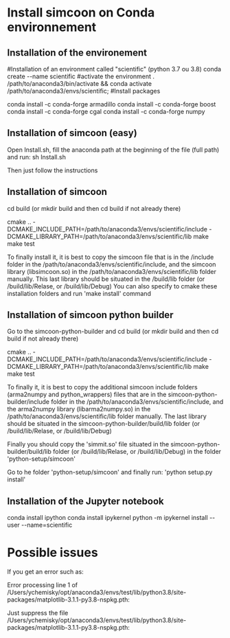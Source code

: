 Install simcoon on Conda environnement
===========================

Installation of the environement
--------------------------------

#Installation of an environment called "scientific" (python 3.7 ou 3.8)
conda create --name scientific
#activate the environment
. /path/to/anaconda3/bin/activate && conda activate /path/to/anaconda3/envs/scientific; 
#Install packages

conda install -c conda-forge armadillo
conda install -c conda-forge boost
conda install -c conda-forge cgal
conda install -c conda-forge numpy


Installation of simcoon (easy)
-----------------------

Open Install.sh, fill the anaconda path at the beginning of the file (full path) and run:
sh Install.sh

Then just follow the instructions

Installation of simcoon
-----------------------
cd build (or mkdir build and then cd build if not already there)

cmake .. -DCMAKE_INCLUDE_PATH=/path/to/anaconda3/envs/scientific/include -DCMAKE_LIBRARY_PATH=/path/to/anaconda3/envs/scientific/lib
make
make test

To finally install it, it is best to copy the simcoon file that is in the /include folder in the /path/to/anaconda3/envs/scientific/include, and the simcoon library (libsimcoon.so) in the /path/to/anaconda3/envs/scientific/lib folder manually. This last library should be situated in the /build/lib folder (or /build/lib/Relase, or /build/lib/Debug)
You can also specify to cmake these installation folders and run 'make install' command


Installation of simcoon python builder
-----------------------
Go to the simcoon-python-builder and cd build (or mkdir build and then cd build if not already there)

cmake .. -DCMAKE_INCLUDE_PATH=/path/to/anaconda3/envs/scientific/include -DCMAKE_LIBRARY_PATH=/path/to/anaconda3/envs/scientific/lib
make
make test

To finally it, it is best to copy the additional simcoon include folders (arma2numpy and python_wrappers) files that are in the simcoon-python-builder/include folder in the /path/to/anaconda3/envs/scientific/include, and the arma2numpy library (libarma2numpy.so) in the /path/to/anaconda3/envs/scientific/lib folder manually.
The last library should be situated in the simcoon-python-builder/build/lib folder (or /build/lib/Relase, or /build/lib/Debug)

Finally you should copy the 'simmit.so' file situated in the simcoon-python-builder/build/lib folder (or /build/lib/Relase, or /build/lib/Debug) in the folder 'python-setup/simcoon'

Go to he folder 'python-setup/simcoon' and finally run:
'python setup.py install'


Installation of the Jupyter notebook
--------------------------------


conda install ipython
conda install ipykernel
python -m ipykernel install --user --name=scientific


Possible issues
===============

If you get an error such as:

Error processing line 1 of /Users/ychemisky/opt/anaconda3/envs/test/lib/python3.8/site-packages/matplotlib-3.1.1-py3.8-nspkg.pth:

Just suppress the file 
/Users/ychemisky/opt/anaconda3/envs/test/lib/python3.8/site-packages/matplotlib-3.1.1-py3.8-nspkg.pth:

